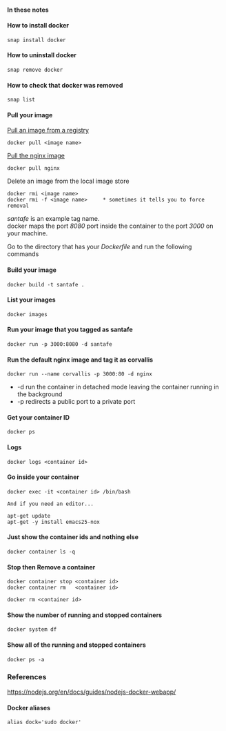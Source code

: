 
#### In these notes

#### How to install docker

```
snap install docker
```

#### How to uninstall docker

```
snap remove docker
```

#### How to check that docker was removed

```
snap list
```

#### Pull your image

[Pull an image from a registry](https://docs.docker.com/engine/reference/commandline/pull/)

```
docker pull <image name>
```

[Pull the nginx image](https://hub.docker.com/_/nginx/)

```
docker pull nginx
```

Delete an image from the local image store

```
docker rmi <image name>
docker rmi -f <image name>     * sometimes it tells you to force removal
```

*santafe* is an example tag name.   
docker maps the port *8080* port inside the container to the port *3000* on your machine.

Go to the directory that has your *Dockerfile* and run the following commands

#### Build your image

```
docker build -t santafe .
```

#### List your images

```
docker images
```

#### Run your image that you tagged as santafe

```
docker run -p 3000:8080 -d santafe
```

#### Run the default nginx image and tag it as corvallis

```
docker run --name corvallis -p 3000:80 -d nginx
```

* -d run the container in detached mode leaving the container running in the background
* -p redirects a public port to a private port

#### Get your container ID

```
docker ps
```

#### Logs

```
docker logs <container id>
```

#### Go inside your container

```
docker exec -it <container id> /bin/bash

And if you need an editor...

apt-get update
apt-get -y install emacs25-nox
```

#### Just show the container ids and nothing else

```
docker container ls -q
```

#### Stop then Remove a container

```
docker container stop <container id>
docker container rm   <container id>

docker rm <container id>
```

#### Show the number of running and stopped containers

```
docker system df
```

#### Show all of the running and stopped containers

```
docker ps -a
```

### References

https://nodejs.org/en/docs/guides/nodejs-docker-webapp/

#### Docker aliases

```
alias dock='sudo docker'
```
